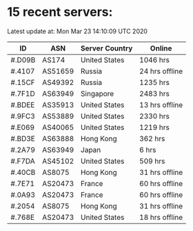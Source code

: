 # 15 recent servers:

Latest update at: Mon Mar 23 14:10:09 UTC 2020

| ID | ASN | Server Country | Online |
| -- | --- | -------------- | ------ |
| #.D09B | AS174 | United States | 1046 hrs |
| #.4107 | AS51659 | Russia | 24 hrs offline |
| #.15CF | AS49392 | Russia | 1235 hrs |
| #.7F1D | AS63949 | Singapore | 2483 hrs |
| #.BDEE | AS35913 | United States | 13 hrs offline |
| #.9FC3 | AS53889 | United States | 2330 hrs |
| #.E069 | AS40065 | United States | 1219 hrs |
| #.BD3E | AS63888 | Hong Kong | 362 hrs |
| #.2A79 | AS63949 | Japan | 6 hrs |
| #.F7DA | AS45102 | United States | 509 hrs |
| #.40CB | AS8075 | Hong Kong | 31 hrs offline |
| #.7E71 | AS20473 | France | 60 hrs offline |
| #.0A93 | AS20473 | France | 60 hrs offline |
| #.2054 | AS8075 | Hong Kong | 31 hrs offline |
| #.768E | AS20473 | United States | 18 hrs offline |

